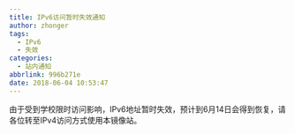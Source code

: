```yaml
---
title: IPv6访问暂时失效通知
author: zhonger
tags:
  - IPv6
  - 失效
categories:
  - 站内通知
abbrlink: 996b271e
date: 2018-06-04 10:53:47
---
```


由于受到学校限时访问影响，IPv6地址暂时失效，预计到6月14日会得到恢复，请各位转至IPv4访问方式使用本镜像站。

